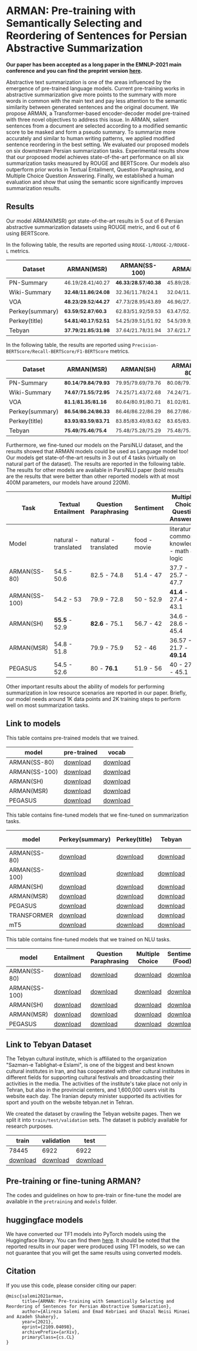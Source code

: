 # ARMAN: Pre-training with Semantically Selecting and Reordering of Sentences for Persian Abstractive Summarization

**Our paper has been accepted as a long paper in the EMNLP-2021 main conference and you can find the preprint version [here](https://arxiv.org/abs/2109.04098).**

Abstractive text summarization is one of the areas influenced by the emergence of pre-trained language models. Current pre-training works in abstractive summarization give more points to the summary with more words in common with the main text and pay less attention to the semantic similarity between generated sentences and the original document. We propose ARMAN, a Transformer-based encoder-decoder model pre-trained with three novel objectives to address this issue. In ARMAN, salient sentences from a document are selected according to a modified semantic score to be masked and form a pseudo summary. To summarize more accurately and similar to human writing patterns, we applied modified sentence reordering in the best setting. We evaluated our proposed models on six downstream Persian summarization tasks. Experimental results show that our proposed model achieves state-of-the-art performance on all six summarization tasks measured by ROUGE and BERTScore. Our models also outperform prior works in Textual Entailment, Question Paraphrasing, and Multiple Choice Question Answering. Finally, we established a human evaluation and show that using the semantic score significantly improves summarization results.

## Results

Our model ARMAN(MSR) got state-of-the-art results in 5 out of 6 Persian abstractive summarization datasets using ROUGE metric, and 6 out of 6 using BERTScore.

In the following table, the results are reported using `ROUGE-1/ROUGE-2/ROUGE-L` metrics.

| Dataset | ARMAN(MSR) | ARMAN(SS-100) | ARMAN(SH) | ARMAN(SS-80) | PEGASUS |
|---|---|---|---|---|---|
| PN-Summary | <sub>46.19/28.41/40.27<sub> | <sub>**46.33**/**28.57**/**40.38**<sub> | <sub>45.89/28.03/39.89<sub> | <sub>45.98/28.2/40.09<sub> | <sub>45.67/27.81/39.71<sub> |
| Wiki-Summary | <sub>**32.48**/**11.86**/**24.08**<sub> | <sub>32.36/11.78/24.1<sub> | <sub>32.04/11.78/23.83<sub> | <sub>32.27/11.72/23.91<sub> | <sub>31.98/11.63/23.79<sub> |
| VOA | <sub>**48.23**/**29.52**/**44.27**<sub> | <sub>47.73/28.95/43.89<sub> | <sub>46.96/27.88/42.93<sub> | <sub>47.91/28.9/43.75<sub> | <sub>47.55/28.68/43.57<sub> |
| Perkey(summary) | <sub>**63.59**/**52.87**/**60.3**<sub> | <sub>62.83/51.92/59.53<sub> | <sub>63.47/52.71/60.16<sub> | <sub>62.97/52.11/59.64<sub> | <sub>62.82/51.96/59.48<sub> |
| Perkey(title) | <sub>**54.81**/**40.17**/**52.51**<sub> | <sub>54.25/39.51/51.92<sub> | <sub>54.5/39.9/52.19<sub> | <sub>54.18/39.39/51.84<sub> | <sub>53.99/39.3/51.72<sub> |
| Tebyan | <sub>**37.79**/**21.85**/**31.98**<sub> | <sub>37.64/21.78/31.94<sub> | <sub>37.6/21.77/31.82<sub> | <sub>37.53/21.73/31.77<sub> | <sub>37.2/21.23/31.47<sub> |

In the following table, the results are reported using `Precision-BERTScore/Recall-BERTScore/F1-BERTScore` metrics.

| Dataset | ARMAN(MSR) | ARMAN(SH) | ARMAN(SS-80) | PEGASUS |
|---|---|---|---|---|
| PN-Summary | <sub>**80.14**/**79.84**/**79.93**<sub> | <sub>79.95/79.69/79.76<sub> | <sub>80.08/79.74/79.85<sub> | <sub>79.86/79.67/79.7<sub> |
| Wiki-Summary | <sub>**74.67**/**71.55**/**72.95**<sub> | <sub>74.25/71.43/72.68<sub> | <sub>74.24/71.48/72.71<sub> | <sub>74.29/71.31/72.64<sub> |
| VOA | <sub>**81.1**/**81.35**/**81.16**<sub> | <sub>80.64/80.91/80.71<sub> | <sub>81.02/81.13/81<sub> | <sub>80.84/81.13/80.92<sub> |
| Perkey(summary) | <sub>**86.54**/**86.24**/**86.33**<sub> | <sub>86.46/86.22/86.29<sub> | <sub>86.27/86.01/86.09<sub> | <sub>86.13/86.01/86.01<sub> |
| Perkey(title) | <sub>**83.93**/**83.59**/**83.71**<sub> | <sub>83.85/83.49/83.62<sub> | <sub>83.65/83.36/83.46<sub> | <sub>83.68/83.31/83.45<sub> |
| Tebyan | <sub>**75.49**/**75.46**/**75.4**<sub> | <sub>75.48/75.28/75.29<sub> | <sub>75.48/75.32/75.32<sub> | <sub>75.26/75.17/75.14<sub> |

Furthermore, we fine-tuned our models on the ParsiNLU dataset, and the results showed that ARMAN models could be used as Language model too! Our models get state-of-the-art results in 3 out of 4 tasks (virtually on natural part of the dataset). The results are reported in the following table. The results for other models are available in ParsiNLU paper (bold results are the results that were better than other reported models with at most 400M parameters, our models have around 220M).

| Task | Textual Entailment | Question Paraphrasing | Sentiment | Multiple-Choice Question Answering |
|---|---|---|---|---|
| Model | natural - translated | natural - translated  | food - movie | literature - common knowledge - math & logic |
| ARMAN(SS-80) | 54.5 - 50.6 | 82.5 - 74.8 | 51.4 - 47	| 37.7 - 25.7 - 47.7 |
| ARMAN(SS-100) | 54.2 - 53 | 79.9 - 72.8 | 50 - 52.9	| **41.4** - 27.4 - 43.1 |
| ARMAN(SH) | **55.5** - 52.9 | **82.6** - 75.1 | 56.7 - 42 | 34.6 - 28.6 - 45.4 |
| ARMAN(MSR) | 54.8 - 51.8 | 79.9 - 75.9 | 52 - 46 | 36.57 - 21.7 - **49.14** |
| PEGASUS | 54.5 - 52.6 | 80 - **76.1** | 51.9 - 56 | 40 - 27.7 - 45.1 |

Other important results about the ability of models for performing summarization in low resource scenarios are reported in our paper. Briefly, our model needs around 1K data points and 2K training steps to perform well on most summarization tasks.

## Link to models

This table contains pre-trained models that we trained.

| model | pre-trained | vocab |
|---|---|---|
| ARMAN(SS-80) | [download](https://drive.google.com/file/d/14zNKNGTyUzkGG8o3Ub95B6VAs9PixsHH/view?usp=sharing) | [download](https://drive.google.com/file/d/1gaTn_vWUi1pus-Zx4T6ZRZv7MDJfl7Hn/view?usp=sharing) |
| ARMAN(SS-100) | [download](https://drive.google.com/file/d/1d-pUJ5BInKQdUfXEuBfc9hr1a1Yw3Fxm/view?usp=sharing) | [download](https://drive.google.com/file/d/1U1L_IangBi2mrahN-qmfov6cSLSkSSrA/view?usp=sharing) |
| ARMAN(SH) | [download](https://drive.google.com/file/d/1f6sEvFpn80eXYwJmFWc5dikzmYECY_vk/view?usp=sharing) | [download](https://drive.google.com/file/d/1x8HPakkCNuecWl-BypKb_zL1Ag_hKvAX/view?usp=sharing) |
| ARMAN(MSR) | [download](https://drive.google.com/file/d/1YT2AxSw5euWzpVEFsXbGXYrqOOC9zVz5/view?usp=sharing) | [download](https://drive.google.com/file/d/1Gk65FMF9qryzpwco2LFe0X5W9V789qzQ/view?usp=sharing) |
| PEGASUS | [download](https://drive.google.com/file/d/1yHJeLIjFpq8Hn1l5Un7NSDFfktYVQ1GW/view?usp=sharing) | [download](https://drive.google.com/file/d/1_rcjl4dKxFVkhJK-nQ5S68dKqPW6nxYx/view?usp=sharing) |


This table contains fine-tuned models that we fine-tuned on summarization tasks.

| model | Perkey(summary) | Perkey(title) | Tebyan | Wiki Summary | VOA headlines | PN Summary | Vocab | 
|---|---|---|---|---|---|---|---|
| ARMAN(SS-80) | [download](https://drive.google.com/file/d/1EZGvdhwBdsXmY87TPgANR2rUx0hvNw8O/view?usp=sharing) | [download](https://drive.google.com/file/d/1K_CVciDji5RFTOhZ38P0HbIkFDE3YPjn/view?usp=sharing) | [download](https://drive.google.com/file/d/13o2FwGAbuQ0synhTpprHJm4A929ir2ux/view?usp=sharing) | [download](https://drive.google.com/file/d/1dUXvUt1MwOWJcawHviJRaWAbhn9JbSEu/view?usp=sharing) | [download](https://drive.google.com/file/d/1vPCmg6u_JM7t0XXBLnnAkNV9ZkCTB2El/view?usp=sharing) | [download](https://drive.google.com/file/d/1NvYJCB6N85lasKoPMVa1992SVqN9CWO7/view?usp=sharing) | [download](https://drive.google.com/file/d/1gaTn_vWUi1pus-Zx4T6ZRZv7MDJfl7Hn/view?usp=sharing) |
| ARMAN(SS-100) | [download](https://drive.google.com/file/d/1L7HXOKF_2OphTXuur9tTpuzogR4kmG8Y/view?usp=sharing) | [download](https://drive.google.com/file/d/1CnuB8LGw_1SmmTUBeLMz723PWPJxUYuc/view?usp=sharing) | [download](https://drive.google.com/file/d/1x7jpjdOFcdfzpb9ZqNAbSELhouXEtCyz/view?usp=sharing) | [download](https://drive.google.com/file/d/1ReMQw9xRT1Oh6p2BTQfxh8sx8GMWk47X/view?usp=sharing) | [download](https://drive.google.com/file/d/1CC0Z3NPU_pLN_BJkmlvasmoM4XOUUR6_/view?usp=sharing) | [download](https://drive.google.com/file/d/1SNy-jEpUcQJTqKLSAHY-0ycTiixfrgS9/view?usp=sharing) | [download](https://drive.google.com/file/d/1U1L_IangBi2mrahN-qmfov6cSLSkSSrA/view?usp=sharing) |
| ARMAN(SH) | [download](https://drive.google.com/file/d/1H4maWRFCDMxbl2005M4XH_byG1nMVg68/view?usp=sharing) | [download](https://drive.google.com/file/d/1MyFBlT4-PyixsZV1qLAv8vg5RqbVmPME/view?usp=sharing) | [download](https://drive.google.com/file/d/1Lewj_nWvjgLEsvqvqBOnLzL-cXsrvHjG/view?usp=sharing) | [download](https://drive.google.com/file/d/17bDe9D2XPATD0KaCm8UcJXaRWD_oE3Bd/view?usp=sharing) | [download](https://drive.google.com/file/d/1LWISK8lqJNgfBm8-c5H0Q7DbuA2LMI2j/view?usp=sharing) | [download](https://drive.google.com/file/d/1qgyaM4tOH9Ylnf1piAsh4_uSwrdUtVP3/view?usp=sharing) | [download](https://drive.google.com/file/d/1x8HPakkCNuecWl-BypKb_zL1Ag_hKvAX/view?usp=sharing) |
| ARMAN(MSR) | [download](https://drive.google.com/file/d/1KwNo9y_4gDPq1C6Yk5xClteTqenNAxi2/view?usp=sharing) | [download](https://drive.google.com/file/d/1ljT8p5YVgsAj2hBdAWp8Fv3lZYpJ_ii5/view?usp=sharing) | [download](https://drive.google.com/file/d/11RA53rDA6NyG1B1xhDaU2B9Uw9iJmK9P/view?usp=sharing) | [download](https://drive.google.com/file/d/1JZcFiWKvdOVZoJS_aIi2cgremXw71UHG/view?usp=sharing) | [download](https://drive.google.com/file/d/1Puyx09E49gYJ537K-j6ZpwrzREZwzpU1/view?usp=sharing) | [download](https://drive.google.com/file/d/1xx_bx1LJcTt6T9WutGyzNyIdG5NbUttB/view?usp=sharing) | [download](https://drive.google.com/file/d/1Gk65FMF9qryzpwco2LFe0X5W9V789qzQ/view?usp=sharing) |
| PEGASUS | [download](https://drive.google.com/file/d/1R_rZJ3RxvC-om4jlTaFcDa98ft_sG9st/view?usp=sharing) | [download](https://drive.google.com/file/d/1htkbo8DGne3zuNanSGyadDM5urZcXNwx/view?usp=sharing) | [download](https://drive.google.com/file/d/1Bxff1lAkGDhzg5mBQKtledXmg1NkHgVr/view?usp=sharing) | [download](https://drive.google.com/file/d/1TLxUVzASaehFAZe7fweDG1JnTmdB-M6d/view?usp=sharing) | [download](https://drive.google.com/file/d/1ubdZZcGN_Mchp9v5jin1SB-C29ow8KJ3/view?usp=sharing) | [download](https://drive.google.com/file/d/1k7KkOi8U4DTvZQkJTHQ81HE6ZgnPdSx8/view?usp=sharing) | [download](https://drive.google.com/file/d/1_rcjl4dKxFVkhJK-nQ5S68dKqPW6nxYx/view?usp=sharing) |
| TRANSFORMER | [download](https://drive.google.com/file/d/1a1PZ94XZEEfKmLbM3ET9PFMs0ROiqfyn/view?usp=sharing) | [download](https://drive.google.com/file/d/1TKV7msoJaZ-67SPW4lKnMYd9iIsQjxWH/view?usp=sharing) | [download](https://drive.google.com/file/d/1a70LpCFC5dHNSQq8fPd7LZBcDCVTWdBj/view?usp=sharing) | [download](https://drive.google.com/file/d/1GvVDYrkQr_6QIql-OnI1t9lZ6_GdAauj/view?usp=sharing) | [download](https://drive.google.com/file/d/14gJ0XRJ9kOtb7-Yfpor1JXw2SnfndjJQ/view?usp=sharing) | [download](https://drive.google.com/file/d/1rL5k3SujrRh68JCRpEbLSv0zFDLBLb30/view?usp=sharing) | [download](https://drive.google.com/file/d/1omKixvpIiyp_Vh4IeUYn-6VUcoiSjK6r/view?usp=sharing) |
| mT5 | [download](https://drive.google.com/file/d/1nz_yuBaoI-GxXST3xNaUX4TJIa6wG4If/view?usp=sharing) | [download](https://drive.google.com/file/d/1NKXJuCduMeCcAPVn-N_8l9fqjWUjisYA/view?usp=sharing) | [download](https://drive.google.com/file/d/1tPJQsmUGqq0Ogq7SJ-mbJRE6x1kensQ6/view?usp=sharing) | [download](https://drive.google.com/file/d/1Fu0XRslkPB7Zv1GagjRHbGp8cXHDikBZ/view?usp=sharing) | [download](https://drive.google.com/file/d/1MMpKhQGT0btIcLtudxLMOZgNrwzpR2g4/view?usp=sharing) | [download](https://drive.google.com/file/d/1G3Lekgh-Z8ac_2PHeizq7EHR5-80aBRR/view?usp=sharing) | [download](https://drive.google.com/file/d/1UgNo15RtIfO8GPrro9lEX5pr5O92-Jit/view?usp=sharing) |

This table contains fine-tuned models that we trained on NLU tasks.

| model | Entailment | Question Paraphrasing | Multiple Choice | Sentiment (Food) | Sentiment (Movie) | vocab |
|---|---|---|---|---|---|---|
| ARMAN(SS-80) | [download](https://drive.google.com/file/d/1OdrGZpsJztA0zKVXDrKpViwOgR1MIxHB/view?usp=sharing) | [download](https://drive.google.com/file/d/148FVp_PeExHBa-I0BeXfiO-crSFn5Zyq/view?usp=sharing) | [download](https://drive.google.com/file/d/1AeosoSLuM3_wwen9veaW4aIMynMa5a1t/view?usp=sharing) | [download](https://drive.google.com/file/d/1KlGNql68nzrN35vrm95GuwPyJGyWIfpr/view?usp=sharing) | [download](https://drive.google.com/file/d/1Gh8aRZUAm0hLxHhskWBYh4kEvj8P0-zo/view?usp=sharing) | [download](https://drive.google.com/file/d/1gaTn_vWUi1pus-Zx4T6ZRZv7MDJfl7Hn/view?usp=sharing) |
| ARMAN(SS-100) | [download](https://drive.google.com/file/d/1aV0YvfyUdVmgibGjEj270KxChy08GvNE/view?usp=sharing) | [download](https://drive.google.com/file/d/1OQfG2tvsUO0cMsSFROAi7QT5DUBwUGHj/view?usp=sharing) | [download](https://drive.google.com/file/d/1fPitntI3I_OlYVjK8uvpG2XMb7IARUDo/view?usp=sharing) | [download](https://drive.google.com/file/d/19Nw7JFdXDQ-SFA-y9NyI98GIvqMB6LUY/view?usp=sharing) | [download](https://drive.google.com/file/d/1VbMt1Qdq77PI7ijCe5ZZsW0sq3RLLIiX/view?usp=sharing) | [download](https://drive.google.com/file/d/1U1L_IangBi2mrahN-qmfov6cSLSkSSrA/view?usp=sharing) |
| ARMAN(SH) | [download](https://drive.google.com/file/d/1AyJyOKCwjCfXzwr5Mw0nlvV4Vn5XeLfv/view?usp=sharing) | [download](https://drive.google.com/file/d/1pPDQcFHbl1Nq8kuTeykWtTJvjVSBvvWr/view?usp=sharing) | [download](https://drive.google.com/file/d/1_4jEAMLwOxU7r1iafsV0dfNEdbECkYwU/view?usp=sharing) | [download](https://drive.google.com/file/d/1gD-wExk8LTHVAx0yM-ZeBX8yGEGWfJfL/view?usp=sharing) | [download](https://drive.google.com/file/d/13LuMp8w1034j-lLQbgyCfRGhPwAKdiPE/view?usp=sharing) | [download](https://drive.google.com/file/d/1x8HPakkCNuecWl-BypKb_zL1Ag_hKvAX/view?usp=sharing) |
| ARMAN(MSR) | [download](https://drive.google.com/file/d/168L8ahaPk32H0ObwoUlNI6dNyHI1FU8A/view?usp=sharing) | [download](https://drive.google.com/file/d/1HJpLrID94oMf1LeuLBOSzeQ0m97LzEeE/view?usp=sharing) | [download](https://drive.google.com/file/d/1bD1YC1z4mBy2Pc7teyLMnvbUkFP7exrE/view?usp=sharing) | [download](https://drive.google.com/file/d/1SV6Hbo3OnP503WzEow0bHyU-gnXKLcYn/view?usp=sharing) | [download](https://drive.google.com/file/d/1SpJm6ZOJm9uD5plwE_AyijOsO2PAm1Rt/view?usp=sharing) | [download](https://drive.google.com/file/d/1Gk65FMF9qryzpwco2LFe0X5W9V789qzQ/view?usp=sharing) |
| PEGASUS | [download](https://drive.google.com/file/d/13lBv8sEIRp89yTFuM_q-NIdValEnB0o3/view?usp=sharing) | [download](https://drive.google.com/file/d/1SDn6kRq7rPpYWmYCSye7Qk7l72k-Kel0/view?usp=sharing) | [download](https://drive.google.com/file/d/1DuNnBe3JeIldLQETtS3WGisPPqwfmh5o/view?usp=sharing) | [download](https://drive.google.com/file/d/15Asfds83lyAlUuEesMa2qI5vG0RUztbC/view?usp=sharing) | [download](https://drive.google.com/file/d/1UolVwuQubyP3FjYFXVY-rErR5S69vT9i/view?usp=sharing) | [download](https://drive.google.com/file/d/1_rcjl4dKxFVkhJK-nQ5S68dKqPW6nxYx/view?usp=sharing) |

## Link to Tebyan Dataset

The Tebyan cultural institute, which is affiliated to the organization "Sazman-e Tablighat-e Eslami", is one of the biggest and best known cultural institutes in Iran, and has cooperated with other cultural institutes in different fields for supporting cultural festivals and broadcasting their activities in the media. The activities of the institute's take place not only in Tehran, but also in the provincial centers, and 1,600,000 users visit its website each day. The Iranian deputy minister supported its activities for sport and youth on the website tebyan.net in Tehran.

We created the dataset by crawling the Tebyan website pages. Then we split it into `train/test/validation` sets. The dataset is publicly available for research purposes.

| train | validation | test |
|---|---|---|
| 78445 | 6922 | 6922 |
| [download](https://drive.google.com/file/d/1Rzon_Bl7jQ13IU0Hhda1Zfr5_lj2GDLA/view?usp=sharing) | [download](https://drive.google.com/file/d/1XBtDNJtInhfHQBhoe3-R8M3WzhUE4vNZ/view?usp=sharing) | [download](https://drive.google.com/file/d/1fd1doZNKjMPeKhZixyDfhZgVd47bdqq0/view?usp=sharing) |

## Pre-training or fine-tuning ARMAN?

The codes and guidelines on how to pre-train or fine-tune the model are available in the `pretraining` and `models` folder.

## huggingface models

We have converted our TF1 models into PyTorch models using the Huggingface library. You can find them [here](https://huggingface.co/alireza7). It should be noted that the reported results in our paper were produced using TF1 models, so we can not guarantee that you will get the same results using converted models.

## Citation

If you use this code, please consider citing our paper:


```
@misc{salemi2021arman,
      title={ARMAN: Pre-training with Semantically Selecting and Reordering of Sentences for Persian Abstractive Summarization}, 
      author={Alireza Salemi and Emad Kebriaei and Ghazal Neisi Minaei and Azadeh Shakery},
      year={2021},
      eprint={2109.04098},
      archivePrefix={arXiv},
      primaryClass={cs.CL}
}
```

